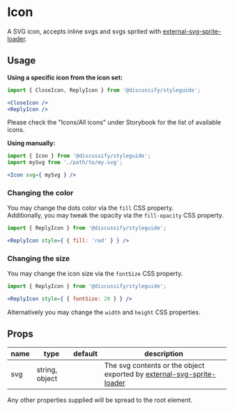 # Icon

A SVG icon, accepts inline svgs and svgs sprited with [external-svg-sprite-loader](https://github.com/Karify/external-svg-sprite-loader).

## Usage

**Using a specific icon from the icon set:**

```jsx
import { CloseIcon, ReplyIcon } from '@discussify/styleguide';

<CloseIcon />
<ReplyIcon />
```

Please check the "Icons/All icons" under Storybook for the list of available icons.

**Using manually:**

```jsx
import { Icon } from '@discussify/styleguide';
import mySvg from './path/to/my.svg';

<Icon svg={ mySvg } />
```

### Changing the color

You may change the dots color via the `fill` CSS property.   
Additionally, you may tweak the opacity via the `fill-opacity` CSS property.

```jsx
import { ReplyIcon } from '@discussify/styleguide';

<ReplyIcon style={ { fill: 'red' } } />

```
### Changing the size

You may change the icon size via the `fontSize` CSS property.

```jsx
import { ReplyIcon } from '@discussify/styleguide';

<ReplyIcon style={ { fontSize: 20 } } />
```

Alternatively you may change the `width` and `height` CSS properties.

## Props

| name | type | default | description |
| ---- | ---- | ------- | ----------- |
| svg | string, object | | The svg contents or the object exported by [external-svg-sprite-loader](https://github.com/Karify/external-svg-sprite-loader) |

Any other properties supplied will be spread to the root element.
